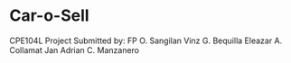 # Car-o-Sell
CPE104L Project 
Submitted by:
FP O. Sangilan
Vinz G. Bequilla
Eleazar A. Collamat
Jan Adrian C. Manzanero
